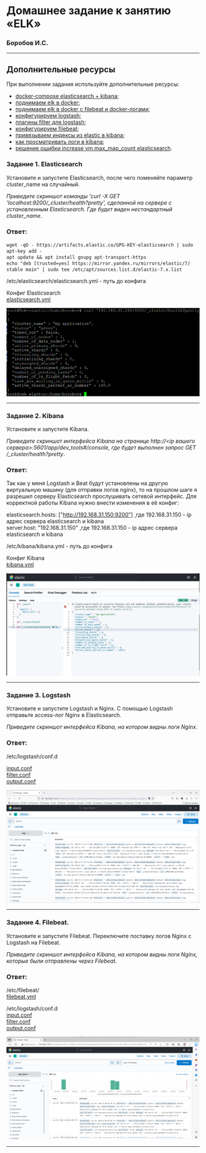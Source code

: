 # Домашнее задание к занятию «ELK»

### Боробов И.С.

---

## Дополнительные ресурсы

При выполнении задания используйте дополнительные ресурсы:
- [docker-compose elasticsearch + kibana](11-03/docker-compose.yaml);
- [поднимаем elk в docker](https://www.elastic.co/guide/en/elasticsearch/reference/7.17/docker.html);
- [поднимаем elk в docker с filebeat и docker-логами](https://www.sarulabs.com/post/5/2019-08-12/sending-docker-logs-to-elasticsearch-and-kibana-with-filebeat.html);
- [конфигурируем logstash](https://www.elastic.co/guide/en/logstash/7.17/configuration.html);
- [плагины filter для logstash](https://www.elastic.co/guide/en/logstash/current/filter-plugins.html);
- [конфигурируем filebeat](https://www.elastic.co/guide/en/beats/libbeat/5.3/config-file-format.html);
- [привязываем индексы из elastic в kibana](https://www.elastic.co/guide/en/kibana/7.17/index-patterns.html);
- [как просматривать логи в kibana](https://www.elastic.co/guide/en/kibana/current/discover.html);
- [решение ошибки increase vm.max_map_count elasticsearch](https://stackoverflow.com/questions/42889241/how-to-increase-vm-max-map-count).

### Задание 1. Elasticsearch 

Установите и запустите Elasticsearch, после чего поменяйте параметр cluster_name на случайный. 

*Приведите скриншот команды 'curl -X GET 'localhost:9200/_cluster/health?pretty', сделанной на сервере с установленным Elasticsearch. Где будет виден нестандартный cluster_name*.

### Ответ:

```
wget -qO - https://artifacts.elastic.co/GPG-KEY-elasticsearch | sudo apt-key add - 
apt update && apt install gnupg apt-transport-https 
echo "deb [trusted=yes] https://mirror.yandex.ru/mirrors/elastic/7/ stable main" | sudo tee /etc/apt/sources.list.d/elastic-7.x.list
```
/etc/elasticsearch/elasticsearch.yml - путь до конфига

Конфиг Elasticsearch  
[elasticsearch.yml](https://github.com/Borobov/05-Data-storage-and-transmission-systems-/blob/942b3200c5deff37f868b6b9bef353ac958fc3c8/CONF-11-03/elasticsearch.yml)


![img-11-03-1](https://github.com/Borobov/05-Data-storage-and-transmission-systems-/blob/9527a3c2bb8c707df2281515b3d654463f8e40a1/IMG-11-03/img-11-03-1.png)

---

### Задание 2. Kibana

Установите и запустите Kibana.

*Приведите скриншот интерфейса Kibana на странице http://<ip вашего сервера>:5601/app/dev_tools#/console, где будет выполнен запрос GET /_cluster/health?pretty*.

### Ответ:

Так как у меня Logstash и Beat будут установлены на другую виртуальную машину (для отправки логов nginx), то на прошлом шаге я разрешил серверу Elasticsearch прослушивать сетевой интерфейс. Для корректной работы Kibana нужно внести изменения в её конфиг:  

elasticsearch.hosts: ["http://192.168.31.150:9200"] ,где 192.168.31.150 - ip адрес сервера elasticsearch и kibana  
server.host: "192.168.31.150" ,где 192.168.31.150 - ip адрес сервера elasticsearch и kibana  

/etc/kibana/kibana.yml - путь до конфига  

Конфиг Kibana  
[kibana.yml](https://github.com/Borobov/05-Data-storage-and-transmission-systems-/blob/02f0500489c18f21caa3e9885a5483ab61590b92/CONF-11-03/kibana.yml)

![img-11-03-2](https://github.com/Borobov/05-Data-storage-and-transmission-systems-/blob/9527a3c2bb8c707df2281515b3d654463f8e40a1/IMG-11-03/img-11-03-2.png)

---

### Задание 3. Logstash

Установите и запустите Logstash и Nginx. С помощью Logstash отправьте access-лог Nginx в Elasticsearch. 

*Приведите скриншот интерфейса Kibana, на котором видны логи Nginx.*

### Ответ:

/etc/logstash/conf.d  

[input.conf](https://github.com/Borobov/05-Data-storage-and-transmission-systems-/blob/7c881bd828119e0a09ce126b72c88f19932230bc/CONF-11-03/input.conf-1)  
[filter.conf](https://github.com/Borobov/05-Data-storage-and-transmission-systems-/blob/7c881bd828119e0a09ce126b72c88f19932230bc/CONF-11-03/filter.conf-1)  
[output.conf](https://github.com/Borobov/05-Data-storage-and-transmission-systems-/blob/main/CONF-11-03/output.conf-1)  

![img-11-03-3](https://github.com/Borobov/05-Data-storage-and-transmission-systems-/blob/9527a3c2bb8c707df2281515b3d654463f8e40a1/IMG-11-03/img-11-03-3.png)  

---

### Задание 4. Filebeat. 

Установите и запустите Filebeat. Переключите поставку логов Nginx с Logstash на Filebeat. 

*Приведите скриншот интерфейса Kibana, на котором видны логи Nginx, которые были отправлены через Filebeat.*

### Ответ:

/etc/filebeat/  
[filebeat.yml](https://github.com/Borobov/05-Data-storage-and-transmission-systems-/blob/main/CONF-11-03/filebeat.yml)  

/etc/logstash/conf.d  
[input.conf](https://github.com/Borobov/05-Data-storage-and-transmission-systems-/blob/7c881bd828119e0a09ce126b72c88f19932230bc/CONF-11-03/input.conf-2)  
[filter.conf](https://github.com/Borobov/05-Data-storage-and-transmission-systems-/blob/7c881bd828119e0a09ce126b72c88f19932230bc/CONF-11-03/filter.conf-1)  
[output.conf](https://github.com/Borobov/05-Data-storage-and-transmission-systems-/blob/main/CONF-11-03/output.conf-1)  

![img-11-03-4](https://github.com/Borobov/05-Data-storage-and-transmission-systems-/blob/9527a3c2bb8c707df2281515b3d654463f8e40a1/IMG-11-03/img-11-03-4.png)  

---

